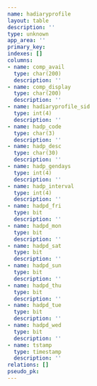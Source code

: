 ```yaml
---
name: hadiaryprofile
layout: table
description: ''
type: unknown
app_area: ''
primary_key: 
indexes: []
columns:
- name: comp_avail
  type: char(200)
  description: ''
- name: comp_display
  type: char(200)
  description: ''
- name: hadiaryprofile_sid
  type: int(4)
  description: ''
- name: hadp_code
  type: char(3)
  description: ''
- name: hadp_desc
  type: char(30)
  description: ''
- name: hadp_gendays
  type: int(4)
  description: ''
- name: hadp_interval
  type: int(4)
  description: ''
- name: hadpd_fri
  type: bit
  description: ''
- name: hadpd_mon
  type: bit
  description: ''
- name: hadpd_sat
  type: bit
  description: ''
- name: hadpd_sun
  type: bit
  description: ''
- name: hadpd_thu
  type: bit
  description: ''
- name: hadpd_tue
  type: bit
  description: ''
- name: hadpd_wed
  type: bit
  description: ''
- name: tstamp
  type: timestamp
  description: ''
relations: []
pseudo_pk: 
---
```


